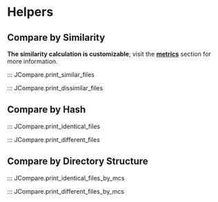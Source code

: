 # Helpers

## **Compare by Similarity**

**The similarity calculation is customizable**; visit the [**metrics**](metrics.md) section for more information.

::: JCompare.print_similar_files

::: JCompare.print_dissimilar_files

## **Compare by Hash**

::: JCompare.print_identical_files

::: JCompare.print_different_files

## **Compare by Directory Structure**

::: JCompare.print_identical_files_by_mcs

::: JCompare.print_different_files_by_mcs
